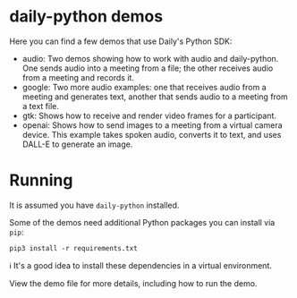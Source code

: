 # daily-python demos

Here you can find a few demos that use Daily's Python SDK:

- audio: Two demos showing how to work with audio and daily-python. One sends audio into a meeting from a file; the other receives audio from a meeting and records it.
- google: Two more audio examples: one that receives audio from a meeting and generates text, another that sends audio to a meeting from a text file.
- gtk: Shows how to receive and render video frames for a participant.
- openai: Shows how to send images to a meeting from a virtual camera device. This example takes spoken audio, converts it to text, and uses DALL-E to generate an image.

# Running

It is assumed you have `daily-python` installed.

Some of the demos need additional Python packages you can install via `pip`:

```
pip3 install -r requirements.txt
```

ℹ️ It's a good idea to install these dependencies in a virtual environment.

View the demo file for more details, including how to run the demo.
